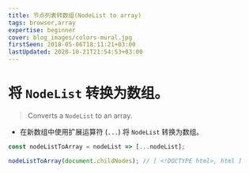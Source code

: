 ```yaml
---
title: 节点列表转数组(NodeList to array)
tags: browser,array
expertise: beginner
cover: blog_images/colors-mural.jpg
firstSeen: 2018-05-06T18:11:21+03:00
lastUpdated: 2020-10-21T21:54:53+03:00
---
```


# 将 `NodeList` 转换为数组。
> Converts a `NodeList` to an array.

- 在新数组中使用扩展运算符 (`...`) 将 `NodeList` 转换为数组。

```js
const nodeListToArray = nodeList => [...nodeList];
```

```js
nodeListToArray(document.childNodes); // [ <!DOCTYPE html>, html ]
```
